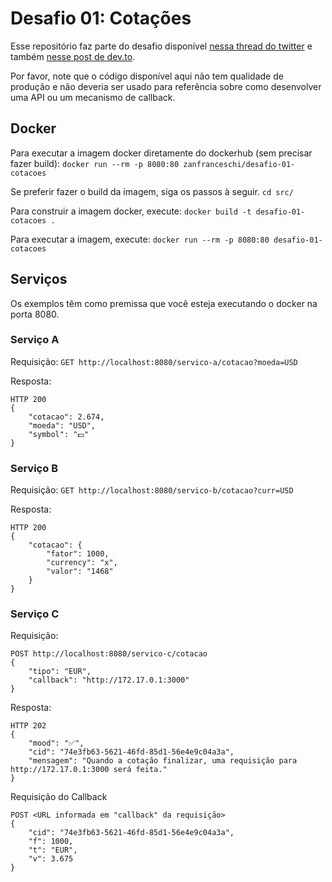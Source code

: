 # Desafio 01: Cotações
Esse repositório faz parte do desafio disponível [nessa thread do twitter](http://localhost) e também [nesse post de dev.to](http://sss).

Por favor, note que o código disponível aqui não tem qualidade de produção e não deveria ser usado para referência sobre como desenvolver uma API ou um mecanismo de callback.


## Docker
Para executar a imagem docker diretamente do dockerhub (sem precisar fazer build):
```docker run --rm -p 8080:80 zanfranceschi/desafio-01-cotacoes```


Se preferir fazer o build da imagem, siga os passos à seguir.
```cd src/```


Para construir a imagem docker, execute:
```docker build -t desafio-01-cotacoes .```


Para executar a imagem, execute:
```docker run --rm -p 8080:80 desafio-01-cotacoes```


## Serviços
Os exemplos têm como premissa que você esteja executando o docker na porta 8080.

### Serviço A

Requisição:
```GET http://localhost:8080/servico-a/cotacao?moeda=USD```

Resposta:
~~~
HTTP 200
{
	"cotacao": 2.674,
	"moeda": "USD",
	"symbol": "💵"
}
~~~


### Serviço B

Requisição:
```GET http://localhost:8080/servico-b/cotacao?curr=USD```

Resposta:
~~~
HTTP 200
{
	"cotacao": {
		"fator": 1000,
		"currency": "x",
		"valor": "1468"
	}
}
~~~


### Serviço C

Requisição:
~~~
POST http://localhost:8080/servico-c/cotacao
{
	"tipo": "EUR",
	"callback": "http://172.17.0.1:3000"
}
~~~

Resposta:
~~~
HTTP 202
{
	"mood": "✅",
	"cid": "74e3fb63-5621-46fd-85d1-56e4e9c04a3a",
	"mensagem": "Quando a cotação finalizar, uma requisição para http://172.17.0.1:3000 será feita."
}
~~~

Requisição do Callback
~~~
POST <URL informada em "callback" da requisição>
{
    "cid": "74e3fb63-5621-46fd-85d1-56e4e9c04a3a",
    "f": 1000,
    "t": "EUR",
    "v": 3.675
}
~~~
